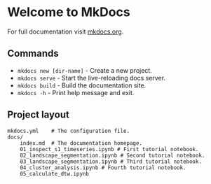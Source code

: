 # Welcome to MkDocs

For full documentation visit [mkdocs.org](https://www.mkdocs.org).

## Commands

* `mkdocs new [dir-name]` - Create a new project.
* `mkdocs serve` - Start the live-reloading docs server.
* `mkdocs build` - Build the documentation site.
* `mkdocs -h` - Print help message and exit.

## Project layout

    mkdocs.yml    # The configuration file.
    docs/
        index.md  # The documentation homepage.
        01_inspect_s1_timeseries.ipynb # First tutorial notebook.
        02_landscape_segmentation.ipynb # Second tutorial notebook.
        03_landscape_segmentation.ipynb # Third tutorial notebook.
        04_cluster_analysis.ipynb # Fourth tutorial notebook.
        05_calculate_dtw.ipynb